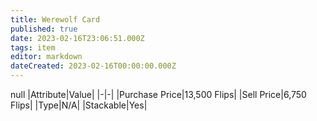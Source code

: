 ```yaml
---
title: Werewolf Card
published: true
date: 2023-02-16T23:06:51.000Z
tags: item
editor: markdown
dateCreated: 2023-02-16T00:00:00.000Z
---
```


null
|Attribute|Value|
|-|-|
|Purchase Price|13,500 Flips|
|Sell Price|6,750 Flips|
|Type|N/A|
|Stackable|Yes|

